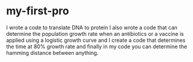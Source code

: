 # my-first-pro
I wrote  a code to translate DNA to protein I also wrote a code that can determine the population growth rate when an antibiotics or a vaccine is applied using a logistic growth curve and I create a code that determines the time at 80% growth rate and finally in my code you can determine the hamming distance between anything.

